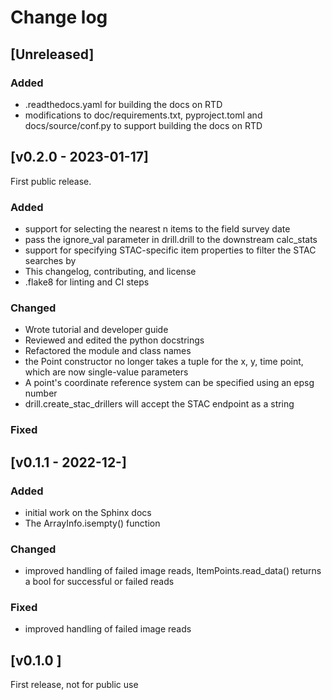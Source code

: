 # Change log

## [Unreleased]

### Added

- .readthedocs.yaml for building the docs on RTD
- modifications to doc/requirements.txt, pyproject.toml and
  docs/source/conf.py to support building the docs on RTD

## [v0.2.0 - 2023-01-17]

First public release.

### Added

- support for selecting the nearest n items to the field survey date
- pass the ignore_val parameter in drill.drill to the downstream calc_stats
- support for specifying STAC-specific item properties to filter the
  STAC searches by
- This changelog, contributing, and license
- .flake8 for linting and CI steps

### Changed

- Wrote tutorial and developer guide
- Reviewed and edited the python docstrings
- Refactored the module and class names
- the Point constructor no longer takes a tuple for the x, y, time point,
  which are now single-value parameters
- A point's coordinate reference system can be specified using an epsg number
- drill.create_stac_drillers will accept the STAC endpoint as a string

### Fixed

## [v0.1.1 - 2022-12-]

### Added

- initial work on the Sphinx docs
- The ArrayInfo.isempty() function

### Changed

- improved handling of failed image reads, ItemPoints.read_data() returns
  a bool for successful or failed reads

### Fixed

- improved handling of failed image reads

## [v0.1.0 ]

First release, not for public use
